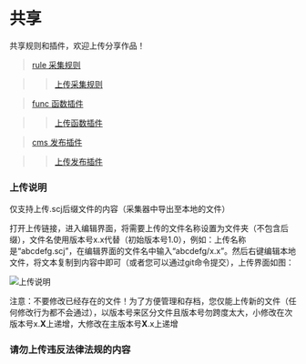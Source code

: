 # 共享

共享规则和插件，欢迎上传分享作品！

>[rule 采集规则](https://github.com/skycaiji/rule)

>>[上传采集规则](https://github.com/skycaiji/rule/new/master)

>[func 函数插件](https://github.com/skycaiji/func)

>>[上传函数插件](https://github.com/skycaiji/func/new/master)

>[cms 发布插件](https://github.com/skycaiji/cms)

>>[上传发布插件](https://github.com/skycaiji/cms/new/master)

### 上传说明

仅支持上传.scj后缀文件的内容（采集器中导出至本地的文件）

打开上传链接，进入编辑界面，将需要上传的文件名称设置为文件夹（不包含后缀），文件名使用版本号x.x代替（初始版本号1.0），例如：上传名称是“abcdefg.scj”，在编辑界面的文件名中输入“abcdefg/x.x”。然后右键编辑本地文件，将文本复制到内容中即可（或者您可以通过git命令提交），上传界面如图：

![上传说明](https://www.skycaiji.com/public/static/images/upload_github.jpg)

注意：不要修改已经存在的文件！为了方便管理和存档，您仅能上传新的文件（任何修改行为都不会通过），以版本号来区分文件且版本号勿跨度太大，小修改在次版本号x.**X**上递增，大修改在主版本号**X**.x上递增

### 请勿上传违反法律法规的内容

